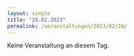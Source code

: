 ```yaml
---
layout: single
title: "28.02.2023"
permalink: /veranstaltungen/2023/02/28/
---
```


Keine Veranstaltung an diesem Tag.
